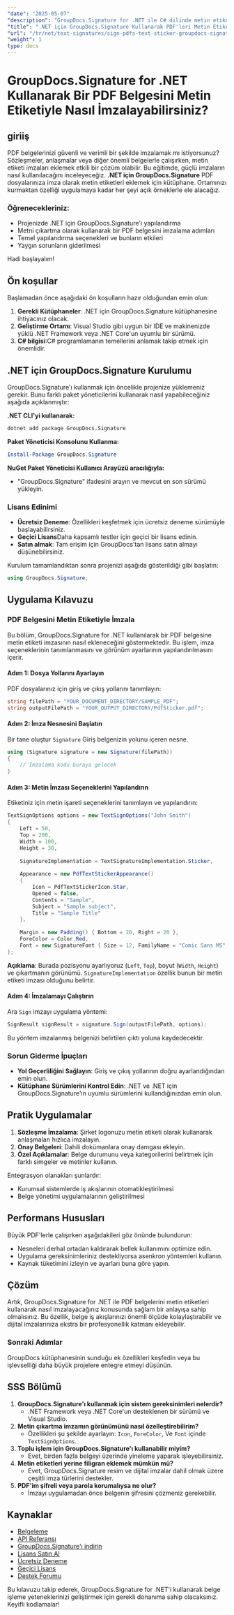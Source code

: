 ```yaml
---
"date": "2025-05-07"
"description": "GroupDocs.Signature for .NET ile C# dilinde metin etiketleri kullanarak PDF belgelerinizi güvenli bir şekilde nasıl imzalayacağınızı öğrenin. Belge yönetimini geliştirmek için bu kapsamlı kılavuzu izleyin."
"title": ".NET için GroupDocs.Signature Kullanarak PDF'leri Metin Etiketleriyle Nasıl İmzalayabilirsiniz? | Adım Adım Kılavuz"
"url": "/tr/net/text-signatures/sign-pdfs-text-sticker-groupdocs-signature-net/"
"weight": 1
type: docs
---
```

# GroupDocs.Signature for .NET Kullanarak Bir PDF Belgesini Metin Etiketiyle Nasıl İmzalayabilirsiniz?

## giriiş
PDF belgelerinizi güvenli ve verimli bir şekilde imzalamak mı istiyorsunuz? Sözleşmeler, anlaşmalar veya diğer önemli belgelerle çalışırken, metin etiketi imzaları eklemek etkili bir çözüm olabilir. Bu eğitimde, güçlü imzaların nasıl kullanılacağını inceleyeceğiz. **.NET için GroupDocs.Signature** PDF dosyalarınıza imza olarak metin etiketleri eklemek için kütüphane. Ortamınızı kurmaktan özelliği uygulamaya kadar her şeyi açık örneklerle ele alacağız.

### Öğrenecekleriniz:
- Projenizde .NET için GroupDocs.Signature'ı yapılandırma
- Metni çıkartma olarak kullanarak bir PDF belgesini imzalama adımları
- Temel yapılandırma seçenekleri ve bunların etkileri
- Yaygın sorunların giderilmesi

Hadi başlayalım!

## Ön koşullar
Başlamadan önce aşağıdaki ön koşulların hazır olduğundan emin olun:

1. **Gerekli Kütüphaneler**: .NET için GroupDocs.Signature kütüphanesine ihtiyacınız olacak.
2. **Geliştirme Ortamı**: Visual Studio gibi uygun bir IDE ve makinenizde yüklü .NET Framework veya .NET Core'un uyumlu bir sürümü.
3. **C# bilgisi**:C# programlamanın temellerini anlamak takip etmek için önemlidir.

## .NET için GroupDocs.Signature Kurulumu
GroupDocs.Signature'ı kullanmak için öncelikle projenize yüklemeniz gerekir. Bunu farklı paket yöneticilerini kullanarak nasıl yapabileceğiniz aşağıda açıklanmıştır:

**.NET CLI'yi kullanarak:**
```bash
dotnet add package GroupDocs.Signature
```

**Paket Yöneticisi Konsolunu Kullanma:**
```powershell
Install-Package GroupDocs.Signature
```

**NuGet Paket Yöneticisi Kullanıcı Arayüzü aracılığıyla:**
- "GroupDocs.Signature" ifadesini arayın ve mevcut en son sürümü yükleyin.

### Lisans Edinimi
- **Ücretsiz Deneme**: Özellikleri keşfetmek için ücretsiz deneme sürümüyle başlayabilirsiniz.
- **Geçici Lisans**Daha kapsamlı testler için geçici bir lisans edinin.
- **Satın almak**: Tam erişim için GroupDocs'tan lisans satın almayı düşünebilirsiniz.

Kurulum tamamlandıktan sonra projenizi aşağıda gösterildiği gibi başlatın:
```csharp
using GroupDocs.Signature;
```

## Uygulama Kılavuzu
### PDF Belgesini Metin Etiketiyle İmzala
Bu bölüm, GroupDocs.Signature for .NET kullanılarak bir PDF belgesine metin etiketi imzasının nasıl ekleneceğini göstermektedir. Bu işlem, imza seçeneklerinin tanımlanmasını ve görünüm ayarlarının yapılandırılmasını içerir.

#### Adım 1: Dosya Yollarını Ayarlayın
PDF dosyalarınız için giriş ve çıkış yollarını tanımlayın:
```csharp
string filePath = "YOUR_DOCUMENT_DIRECTORY/SAMPLE_PDF";
string outputFilePath = "YOUR_OUTPUT_DIRECTORY/PdfSticker.pdf";
```

#### Adım 2: İmza Nesnesini Başlatın
Bir tane oluştur `Signature` Giriş belgenizin yolunu içeren nesne.
```csharp
using (Signature signature = new Signature(filePath))
{
    // İmzalama kodu buraya gelecek
}
```

#### Adım 3: Metin İmzası Seçeneklerini Yapılandırın
Etiketiniz için metin işareti seçeneklerini tanımlayın ve yapılandırın:
```csharp
TextSignOptions options = new TextSignOptions("John Smith")
{
    Left = 50,
    Top = 200,
    Width = 100,
    Height = 30,
    
    SignatureImplementation = TextSignatureImplementation.Sticker,
    
    Appearance = new PdfTextStickerAppearance()
    {
        Icon = PdfTextStickerIcon.Star,
        Opened = false,
        Contents = "Sample",
        Subject = "Sample subject",
        Title = "Sample Title"
    },
    
    Margin = new Padding() { Bottom = 20, Right = 20 },
    ForeColor = Color.Red,
    Font = new SignatureFont { Size = 12, FamilyName = "Comic Sans MS" }
};
```
**Açıklama**: Burada pozisyonu ayarlıyoruz (`Left`, `Top`), boyut (`Width`, `Height`) ve çıkartmanın görünümü. `SignatureImplementation` özellik bunun bir metin etiketi imzası olduğunu belirtir.

#### Adım 4: İmzalamayı Çalıştırın
Ara `Sign` imzayı uygulama yöntemi:
```csharp
SignResult signResult = signature.Sign(outputFilePath, options);
```
Bu yöntem imzalanmış belgenizi belirtilen çıktı yoluna kaydedecektir.

### Sorun Giderme İpuçları
- **Yol Geçerliliğini Sağlayın**: Giriş ve çıkış yollarının doğru ayarlandığından emin olun.
- **Kütüphane Sürümlerini Kontrol Edin**: .NET ve .NET için GroupDocs.Signature'ın uyumlu sürümlerini kullandığınızdan emin olun.

## Pratik Uygulamalar
1. **Sözleşme İmzalama**: Şirket logonuzu metin etiketi olarak kullanarak anlaşmaları hızlıca imzalayın.
2. **Onay Belgeleri**: Dahili dokümanlara onay damgası ekleyin.
3. **Özel Açıklamalar**: Belge durumunu veya kategorilerini belirtmek için farklı simgeler ve metinler kullanın.

Entegrasyon olanakları şunlardır:
- Kurumsal sistemlerde iş akışlarının otomatikleştirilmesi
- Belge yönetimi uygulamalarının geliştirilmesi

## Performans Hususları
Büyük PDF'lerle çalışırken aşağıdakileri göz önünde bulundurun:
- Nesneleri derhal ortadan kaldırarak bellek kullanımını optimize edin.
- Uygulama gereksinimleriniz destekliyorsa asenkron yöntemleri kullanın.
- Kaynak tüketimini izleyin ve ayarları buna göre yapın.

## Çözüm
Artık, GroupDocs.Signature for .NET ile PDF belgelerini metin etiketleri kullanarak nasıl imzalayacağınız konusunda sağlam bir anlayışa sahip olmalısınız. Bu özellik, belge iş akışlarınızı önemli ölçüde kolaylaştırabilir ve dijital imzalarınıza ekstra bir profesyonellik katmanı ekleyebilir.

### Sonraki Adımlar
GroupDocs kütüphanesinin sunduğu ek özellikleri keşfedin veya bu işlevselliği daha büyük projelere entegre etmeyi düşünün.

## SSS Bölümü
1. **GroupDocs.Signature'ı kullanmak için sistem gereksinimleri nelerdir?**
   - .NET Framework veya .NET Core'un desteklenen bir sürümü ve Visual Studio.
2. **Metin çıkartma imzamın görünümünü nasıl özelleştirebilirim?**
   - Özellikleri şu şekilde ayarlayın: `Icon`, `ForeColor`, Ve `Font` içinde `TextSignOptions`.
3. **Toplu işlem için GroupDocs.Signature'ı kullanabilir miyim?**
   - Evet, birden fazla belgeyi üzerinde yineleme yaparak işleyebilirsiniz.
4. **Metin etiketleri yerine filigran eklemek mümkün mü?**
   - Evet, GroupDocs.Signature resim ve dijital imzalar dahil olmak üzere çeşitli imza türlerini destekler.
5. **PDF'im şifreli veya parola korumalıysa ne olur?**
   - İmzayı uygulamadan önce belgenin şifresini çözmeniz gerekebilir.

## Kaynaklar
- [Belgeleme](https://docs.groupdocs.com/signature/net/)
- [API Referansı](https://reference.groupdocs.com/signature/net/)
- [GroupDocs.Signature'ı indirin](https://releases.groupdocs.com/signature/net/)
- [Lisans Satın Al](https://purchase.groupdocs.com/buy)
- [Ücretsiz Deneme](https://releases.groupdocs.com/signature/net/)
- [Geçici Lisans](https://purchase.groupdocs.com/temporary-license/)
- [Destek Forumu](https://forum.groupdocs.com/c/signature/)

Bu kılavuzu takip ederek, GroupDocs.Signature for .NET'i kullanarak belge işleme yeteneklerinizi geliştirmek için gerekli donanıma sahip olacaksınız. Keyifli kodlamalar!